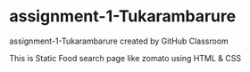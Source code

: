 # assignment-1-Tukarambarure
assignment-1-Tukarambarure created by GitHub Classroom

This is Static Food search page like zomato using HTML & CSS 
